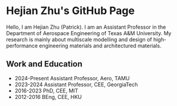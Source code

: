 # Hejian Zhu's GitHub Page

Hello, I am Hejian Zhu (Patrick). I am an Assistant Professor in the Department of Aerospace Engineering of Texas A&M University. My research is mainly about multiscale modelling and design of high-performance engineering materials and architectured materials.

## Work and Education
- 2024-Present Assistant Professor, Aero, TAMU
- 2023-2024    Assistant Professor, CEE, GeorgiaTech
- 2016-2023    PhD, CEE, MIT
- 2012-2016    BEng, CEE, HKU

<!---
hejianzhu2023/hejianzhu2023 is a ✨ special ✨ repository because its `README.md` (this file) appears on your GitHub profile.
You can click the Preview link to take a look at your changes.
--->
